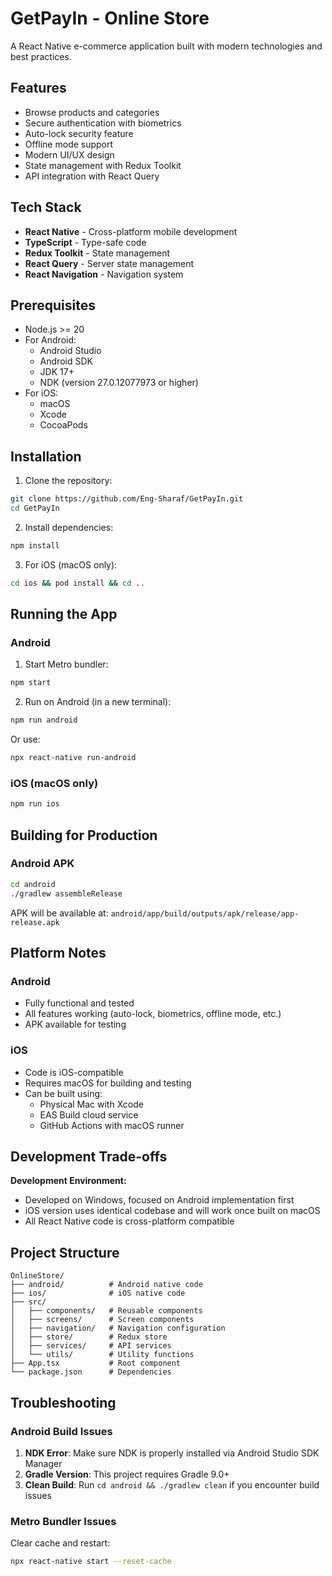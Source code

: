 # GetPayIn - Online Store

A React Native e-commerce application built with modern technologies and best practices.

## Features

-  Browse products and categories
-  Secure authentication with biometrics
-  Auto-lock security feature
-  Offline mode support
-  Modern UI/UX design
-  State management with Redux Toolkit
-  API integration with React Query

## Tech Stack

- **React Native** - Cross-platform mobile development
- **TypeScript** - Type-safe code
- **Redux Toolkit** - State management
- **React Query** - Server state management
- **React Navigation** - Navigation system

## Prerequisites

- Node.js >= 20
- For Android:
  - Android Studio
  - Android SDK
  - JDK 17+
  - NDK (version 27.0.12077973 or higher)
- For iOS:
  - macOS
  - Xcode
  - CocoaPods

## Installation

1. Clone the repository:
```bash
git clone https://github.com/Eng-Sharaf/GetPayIn.git
cd GetPayIn
```

2. Install dependencies:
```bash
npm install
```

3. For iOS (macOS only):
```bash
cd ios && pod install && cd ..
```

## Running the App

### Android

1. Start Metro bundler:
```bash
npm start
```

2. Run on Android (in a new terminal):
```bash
npm run android
```

Or use:
```bash
npx react-native run-android
```

### iOS (macOS only)
```bash
npm run ios
```

## Building for Production

### Android APK
```bash
cd android
./gradlew assembleRelease
```

APK will be available at: `android/app/build/outputs/apk/release/app-release.apk`

## Platform Notes

### Android
- Fully functional and tested
- All features working (auto-lock, biometrics, offline mode, etc.)
- APK available for testing

### iOS
- Code is iOS-compatible
- Requires macOS for building and testing
- Can be built using:
  - Physical Mac with Xcode
  - EAS Build cloud service
  - GitHub Actions with macOS runner

## Development Trade-offs

**Development Environment:**
- Developed on Windows, focused on Android implementation first
- iOS version uses identical codebase and will work once built on macOS
- All React Native code is cross-platform compatible

## Project Structure
```
OnlineStore/
├── android/          # Android native code
├── ios/              # iOS native code
├── src/
│   ├── components/   # Reusable components
│   ├── screens/      # Screen components
│   ├── navigation/   # Navigation configuration
│   ├── store/        # Redux store
│   ├── services/     # API services
│   └── utils/        # Utility functions
├── App.tsx           # Root component
└── package.json      # Dependencies
```

## Troubleshooting

### Android Build Issues

1. **NDK Error**: Make sure NDK is properly installed via Android Studio SDK Manager
2. **Gradle Version**: This project requires Gradle 9.0+
3. **Clean Build**: Run `cd android && ./gradlew clean` if you encounter build issues

### Metro Bundler Issues

Clear cache and restart:
```bash
npx react-native start --reset-cache
```
